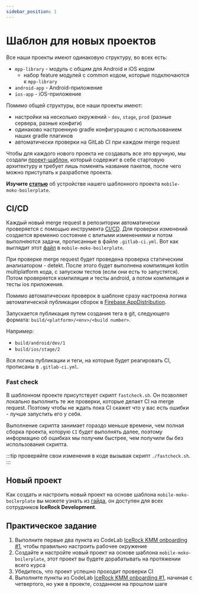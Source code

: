 ```yaml
---
sidebar_position: 1
---
```


# Шаблон для новых проектов

Все наши проекты имеют одинаковую структуру, во всех есть:
- `mpp-library` - модуль с общим для Android и iOS кодом
    - набор feature модулей с common кодом, которые подключаются к `mpp-library`
- `android-app` - Android-приложение 
- `ios-app` - iOS-приложение

Помимо общей структуры, все наши проекты имеют:
- настройки на несколько окружений - `dev`, `stage`, `prod` (разные сервера, разные конфиги)
- одинаково настроенную gradle конфигурацию с использованием наших gradle плагинов
- автоматически проверки на GitLab CI при каждом merge request

Чтобы для каждого нового проекта не создавать все это вручную, мы создали [проект-шаблон](https://gitlab.icerockdev.com/scl/boilerplate/mobile-moko-boilerplate), который содержит в себе стартовую архитектуру и требует лишь поменять название пакетов, после чего можно приступать к разработке проекта.  

**Изучите [статью](https://kmm.icerock.dev/onboarding/project-inside)** об устройстве нашего шаблонного проекта `mobile-moko-boilerplate`.

## CI/CD
Каждый новый merge request в репозитории автоматически проверяется с помощью инструмента [CI/CD](https://docs.gitlab.com/ee/ci/). Для проверки изменений создается временно состояние с влитыми изменениями и потом выполняются задачи, прописанные в файле `.gitlab-ci.yml`.
Вот как выглядит этот [файл](https://gitlab.icerockdev.com/scl/boilerplate/mobile-moko-boilerplate/-/blob/master/.gitlab-ci.yml) в `mobile-moko-boilerplate`.

При проверке merge request будет проведена проверка статическим анализатором - detekt. После этого будет выполнена компиляция kotlin multiplatform кода, с запуском тестов (если они есть то запустятся).
Потом проверяется компиляция и тесты android, а потом компиляция и тесты ios приложения.

Помимо автоматических проверок в шаблоне сразу настроена логика автоматической публикации сборок в [Firebase AppDistribution](https://firebase.google.com/docs/app-distribution).

Запускается публикация путем создания тега в git, следующего формата: `build/<platform>/<env>/<build number>`.

Например:
- `build/android/dev/1`
- `build/ios/stage/2`

Вся логика публикации и теги, на которые будет реагировать CI, прописаны в `.gitlab-ci.yml`.

### Fast check

В шаблонном проекте присутствует скрипт `fastcheck.sh`.  Он позволяет локально выполнить те же проверки, которые делает CI на merge request. Поэтому чтобы не ждать пока CI скажет что у вас есть ошибки - лучше запустить его у себя.

Выполнение скрипта занимает гораздо меньше времени, чем полная сборка проекта, которую `CI` будет выполнять далее, поэтому информацию об ошибках мы получим быстрее, чем получили бы без использования скрипта.

:::tip
проверяйте свои изменения в коде вызывая скрипт `./fastcheck.sh`.
:::

## Новый проект
Как создать и настроить новый проект на основе шаблона `mobile-moko-boilerplate` вы можете узнать из [гайда](https://confluence.icerockdev.com/pages/viewpage.action?pageId=69437109), он доступен для всех сотрудников **IceRock Development**.

## Практическое задание

1. Выполните первые два пункта из CodeLab [IceRock KMM onboarding #1](https://codelabs.kmp.icerock.dev/codelabs/kmm-icerock-onboarding-1-ru/index.html), чтобы правильно настроить рабочее окружение
2. Создайте и настройте новый проект на основе шаблона `mobile-moko-boilerplate`, этот проект вы будете дорабатывать на протяжении всего курса
3. Убедитесь, что проект успешно проходит проверки CI
4. Выполните пункты из CodeLab [IceRock KMM onboarding #1](https://codelabs.kmp.icerock.dev/codelabs/kmm-icerock-onboarding-1-ru/index.html), начиная с четвертого, но уже в проекте, созданном на прошлом шаге
